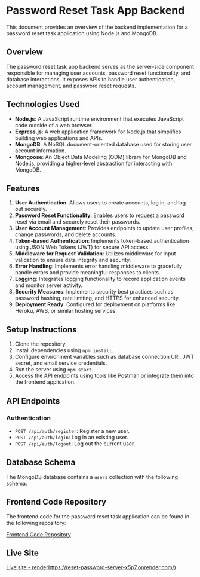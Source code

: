 # Password Reset Task App Backend

This document provides an overview of the backend implementation for a password reset task application using Node.js and MongoDB.

## Overview

The password reset task app backend serves as the server-side component responsible for managing user accounts, password reset functionality, and database interactions. It exposes APIs to handle user authentication, account management, and password reset requests.

## Technologies Used

- **Node.js**: A JavaScript runtime environment that executes JavaScript code outside of a web browser.
- **Express.js**: A web application framework for Node.js that simplifies building web applications and APIs.
- **MongoDB**: A NoSQL document-oriented database used for storing user account information.
- **Mongoose**: An Object Data Modeling (ODM) library for MongoDB and Node.js, providing a higher-level abstraction for interacting with MongoDB.

## Features

1. **User Authentication**: Allows users to create accounts, log in, and log out securely.
2. **Password Reset Functionality**: Enables users to request a password reset via email and securely reset their passwords.
3. **User Account Management**: Provides endpoints to update user profiles, change passwords, and delete accounts.
4. **Token-based Authentication**: Implements token-based authentication using JSON Web Tokens (JWT) for secure API access.
5. **Middleware for Request Validation**: Utilizes middleware for input validation to ensure data integrity and security.
6. **Error Handling**: Implements error handling middleware to gracefully handle errors and provide meaningful responses to clients.
7. **Logging**: Integrates logging functionality to record application events and monitor server activity.
8. **Security Measures**: Implements security best practices such as password hashing, rate limiting, and HTTPS for enhanced security.
9. **Deployment Ready**: Configured for deployment on platforms like Heroku, AWS, or similar hosting services.

## Setup Instructions

1. Clone the repository.
2. Install dependencies using `npm install`.
3. Configure environment variables such as database connection URI, JWT secret, and email service credentials.
4. Run the server using `npm start`.
5. Access the API endpoints using tools like Postman or integrate them into the frontend application.

## API Endpoints

### Authentication

- `POST /api/auth/register`: Register a new user.
- `POST /api/auth/login`: Log in an existing user.
- `POST /api/auth/logout`: Log out the current user.



## Database Schema

The MongoDB database contains a `users` collection with the following schema:

## Frontend Code Repository

The frontend code for the password reset task application can be found in the following repository:

[Frontend Code Repository](https://github.com/ArivazhaganPandiyan/reset-password-client)

## Live Site 
[Live site - render](https://reset-password-server-x5p7.onrender.com/)https://reset-password-server-x5p7.onrender.com/)

